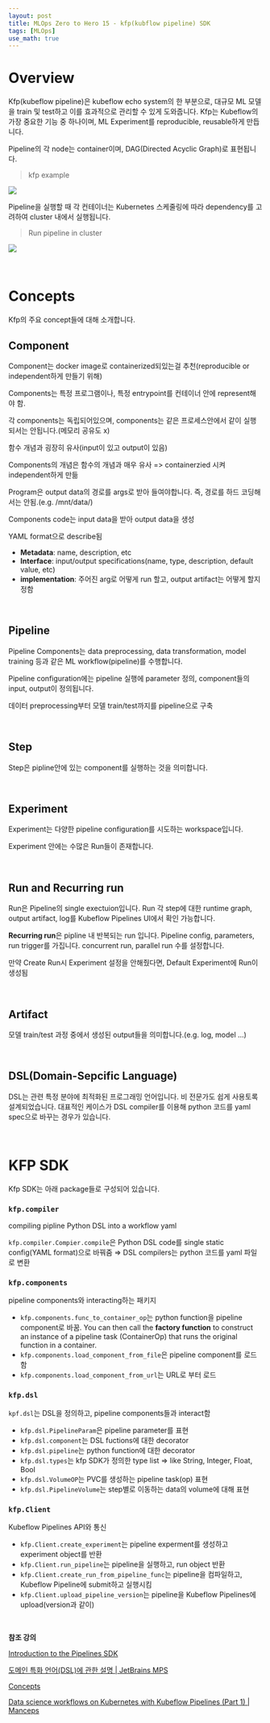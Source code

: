 ```yaml
---
layout: post
title: MLOps Zero to Hero 15 - kfp(kubflow pipeline) SDK
tags: [MLOps]
use_math: true
---
```


# Overview

Kfp(kubeflow pipeline)은 kubeflow echo system의 한 부분으로, 대규모 ML 모델을 train 및 test하고 이를 효과적으로 관리할 수 있게 도와줍니다. Kfp는 Kubeflow의 가장 중요한 기능 중 하나이며, ML Experiment를 reproducible, reusable하게 만듭니다.

Pipeline의 각 node는 container이며, DAG(Directed Acyclic Graph)로 표현됩니다.

> kfp example

![](https://user-images.githubusercontent.com/31475037/112990077-98d7b380-91a0-11eb-9d51-e9a17ef31afc.png)

Pipeline을 실행할 때 각 컨테이너는 Kubernetes 스케줄링에 따라 dependency를 고려하여 cluster 내에서 실행됩니다.

> Run pipeline in cluster

![](https://user-images.githubusercontent.com/31475037/112990070-970df000-91a0-11eb-853f-2747d0681532.png)

<br>

# Concepts

Kfp의 주요 concept들에 대해 소개합니다.

## Component

Component는 docker image로 containerized되있는걸 추천(reproducible or independent하게 만들기 위해)

Components는 특정 프로그램이나, 특정 entrypoint를 컨테이너 안에 represent해야 함.

각 components는 독립되어있으며, components는 같은 프로세스안에서 같이 실행되서는 안됩니다.(메모리 공유도 x)

함수 개념과 굉장히 유사(input이 있고 output이 있음)

Components의 개념은 함수의 개념과 매우 유사 => containerzied 시켜 independent하게 만듦

Program은 output data의 경로를 args로 받아 들여야합니다. 즉, 경로를 하드 코딩해서는 안됨.(e.g. /mnt/data/)

Components code는 input data을 받아 output data을 생성

YAML format으로 describe됨

- **Metadata**: name, description, etc
- **Interface**: input/output specifications(name, type, description, default value, etc)
- **implementation**: 주어진 arg로 어떻게 run 할고, output artifact는 어떻게 할지 정함

<br>

## Pipeline

Pipeline Components는 data preprocessing, data transformation, model training 등과 같은 ML workflow(pipeline)를 수행합니다.

Pipeline configuration에는 pipeline 실행에 parameter 정의, component들의 input, output이 정의됩니다.

데이터 preprocessing부터 모델 train/test까지를 pipeline으로 구축

<br>

## Step

Step은 pipline안에 있는 component를 실행하는 것을 의미합니다.

<br>

## Experiment

Experiment는 다양한 pipeline configuration를 시도하는 workspace입니다.

Experiment 안에는 수많은 Run들이 존재합니다.

<br>

## Run and **Recurring run**

Run은 Pipeline의 single exectuion입니다. Run 각 step에 대한 runtime graph, output artifact, log를 Kubeflow Pipelines UI에서 확인 가능합니다.

**Recurring run**은 pipline 내 반복되는 run 입니다. Pipeline config, parameters, run trigger를 가집니다. concurrent run, parallel run 수를 설정합니다.

만약 Create Run시 Experiment 설정을 안해줬다면, Default Experiment에 Run이 생성됨

<br>

## Artifact

모델 train/test 과정 중에서 생성된 output들을 의미합니다.(e.g. log, model ...)

<br>

## DSL(Domain-Sepcific Language)

DSL는 관련 특정 분야에 최적화된 프로그래밍 언어입니다. 비 전문가도 쉽게 사용토록 설계되었습니다. 대표적인 케이스가 DSL compiler를 이용해 python 코드를 yaml spec으로 바꾸는 경우가 있습니다.

<br>

# KFP SDK

Kfp SDK는 아래 package들로 구성되어 있습니다.

### `kfp.compiler`

compiling pipline Python DSL into a workflow yaml

`kfp.compiler.Compier.compile`은 Python DSL code를 single static config(YAML format)으로 바꿔줌 ⇒ DSL compilers는 python 코드를 yaml 파일로 변환

### `kfp.components`

pipeline components와 interacting하는 패키지

- `kfp.components.func_to_container_op`는 python function을 pipeline component로 바꿈. You can then call the **factory function** to construct an instance of a pipeline task (ContainerOp) that runs the original function in a container.
- `kfp.components.load_component_from_file`은 pipeline component를 로드함
- `kfp.components.load_component_from_url`는 URL로 부터 로드

### `kfp.dsl`

`kpf.dsl`는 DSL을 정의하고, pipeline components들과 interact함

- `kfp.dsl.PipelineParam`은 pipeline parameter를 표현
- `kfp.dsl.component`는 DSL fuctions에 대한 decorator
- `kfp.dsl.pipeline`는 python function에 대한 decorator
- `kfp.dsl.types`는 kfp SDK가 정의한 type list ⇒ like String, Integer, Float, Bool
- `kfp.dsl.VolumeOP`는 PVC를 생성하는 pipeline task(op) 표현
- `kfp.dsl.PipelineVolume`는 step별로 이동하는 data의 volume에 대해 표현

### `kfp.Client`

Kubeflow Pipelines API와 통신

- `kfp.Client.create_experiment`는 pipeline experment를 생성하고 experiment object를 반환
- `kfp.Client.run_pipeline`는 pipeline을 실행하고, run object 반환
- `kfp.Client.create_run_from_pipeline_func`는 pipeline을 컴파일하고, Kubeflow Pipeline에 submit하고 실행시킴
- `kfp.Client.upload_pipeline_version`는 pipeline을 Kubeflow Pipelines에 upload(version과 같이)



<br>

**참조 강의**

[Introduction to the Pipelines SDK](https://www.kubeflow.org/docs/components/pipelines/sdk/sdk-overview/)

[도메인 특화 언어(DSL)에 관한 설명 | JetBrains MPS](https://www.jetbrains.com/ko-kr/mps/concepts/domain-specific-languages/)

[Concepts](https://www.kubeflow.org/docs/components/pipelines/overview/concepts/)

[Data science workflows on Kubernetes with Kubeflow Pipelines (Part 1) | Manceps](https://www.manceps.com/articles/tutorial/data-science-workflows-on-kubernetes-with-kubeflow-pipelines-part-1)